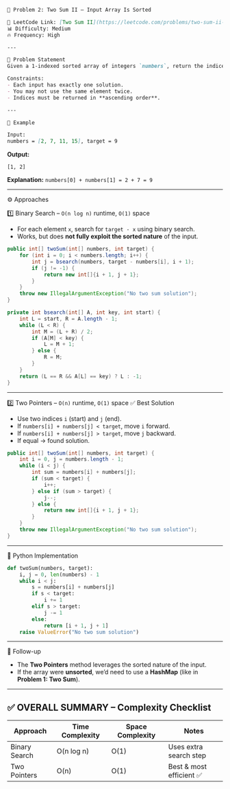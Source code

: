 ````markdown
📌 Problem 2: Two Sum II – Input Array Is Sorted  

🔗 LeetCode Link: [Two Sum II](https://leetcode.com/problems/two-sum-ii-input-array-is-sorted/)  
📊 Difficulty: Medium  
🔥 Frequency: High  

---

📝 Problem Statement  
Given a 1-indexed sorted array of integers `numbers`, return the indices of the two numbers such that they add up to a specific target number.  

Constraints:  
- Each input has exactly one solution.  
- You may not use the same element twice.  
- Indices must be returned in **ascending order**.  

---

📖 Example  

Input:  
numbers = [2, 7, 11, 15], target = 9
````

**Output:**

```text
[1, 2]
```

**Explanation:**
`numbers[0] + numbers[1] = 2 + 7 = 9`

---

⚙️ Approaches

1️⃣ Binary Search – `O(n log n)` runtime, `O(1)` space

* For each element `x`, search for `target - x` using binary search.
* Works, but does **not fully exploit the sorted nature** of the input.

```java
public int[] twoSum(int[] numbers, int target) {
    for (int i = 0; i < numbers.length; i++) {
        int j = bsearch(numbers, target - numbers[i], i + 1);
        if (j != -1) {
            return new int[]{i + 1, j + 1};
        }
    }
    throw new IllegalArgumentException("No two sum solution");
}

private int bsearch(int[] A, int key, int start) {
    int L = start, R = A.length - 1;
    while (L < R) {
        int M = (L + R) / 2;
        if (A[M] < key) {
            L = M + 1;
        } else {
            R = M;
        }
    }
    return (L == R && A[L] == key) ? L : -1;
}
```

---

2️⃣ Two Pointers – `O(n)` runtime, `O(1)` space ✅ Best Solution

* Use two indices `i` (start) and `j` (end).
* If `numbers[i] + numbers[j] < target`, move `i` forward.
* If `numbers[i] + numbers[j] > target`, move `j` backward.
* If equal → found solution.

```java
public int[] twoSum(int[] numbers, int target) {
    int i = 0, j = numbers.length - 1;
    while (i < j) {
        int sum = numbers[i] + numbers[j];
        if (sum < target) {
            i++;
        } else if (sum > target) {
            j--;
        } else {
            return new int[]{i + 1, j + 1};
        }
    }
    throw new IllegalArgumentException("No two sum solution");
}
```

---

🚀 Python Implementation

```python
def twoSum(numbers, target):
    i, j = 0, len(numbers) - 1
    while i < j:
        s = numbers[i] + numbers[j]
        if s < target:
            i += 1
        elif s > target:
            j -= 1
        else:
            return [i + 1, j + 1]
    raise ValueError("No two sum solution")
```

---

🔮 Follow-up

* The **Two Pointers** method leverages the sorted nature of the input.
* If the array were **unsorted**, we’d need to use a **HashMap** (like in **Problem 1: Two Sum**).

---

## ✅ OVERALL SUMMARY – Complexity Checklist

| Approach      | Time Complexity | Space Complexity | Notes                   |
| ------------- | --------------- | ---------------- | ----------------------- |
| Binary Search | O(n log n)      |        O(1)      | Uses extra search step  |
| Two Pointers  | O(n)            |        O(1)      | Best & most efficient ✅ |




